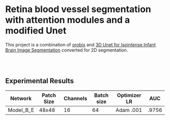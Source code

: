 # Retina blood vessel segmentation with attention modules and a modified Unet
This project is a combination of [orobix](https://github.com/orobix/retina-unet) and [3D Unet for Isointense Infant Brain Image Segmentation](https://github.com/zhengyang-wang/3D-Unet--Tensorflow) converted for 2D segmentation.

<br>
<br>

## Experimental Results ##

 Network     | Patch Size | Channels   | Batch size | Optimizer LR | AUC   
 ----------- | ---------- | ---------- | ---------- | ------------ | ---- 
 Model_B_E   | 48x48      | 16        | 64         | Adam .001    | .9756 

<br>
<br>



